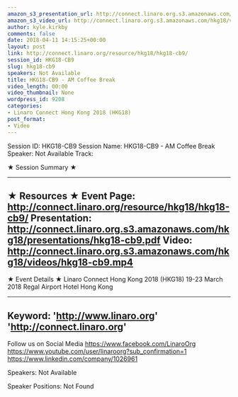```yaml
---
amazon_s3_presentation_url: http://connect.linaro.org.s3.amazonaws.com/hkg18/presentations/hkg18-cb9.pdf
amazon_s3_video_url: http://connect.linaro.org.s3.amazonaws.com/hkg18/videos/hkg18-cb9.mp4
author: kyle.kirkby
comments: false
date: 2018-04-11 14:15:25+00:00
layout: post
link: http://connect.linaro.org/resource/hkg18/hkg18-cb9/
session_id: HKG18-CB9
slug: hkg18-cb9
speakers: Not Available
title: HKG18-CB9 - AM Coffee Break
video_length: 00:00
video_thumbnail: None
wordpress_id: 9208
categories:
- Linaro Connect Hong Kong 2018 (HKG18)
post_format:
- Video
---
```


Session ID: HKG18-CB9
Session Name: HKG18-CB9 - AM Coffee Break
Speaker: Not Available
Track: 


★ Session Summary ★

---------------------------------------------------
★ Resources ★
Event Page: http://connect.linaro.org/resource/hkg18/hkg18-cb9/
Presentation: http://connect.linaro.org.s3.amazonaws.com/hkg18/presentations/hkg18-cb9.pdf
Video: http://connect.linaro.org.s3.amazonaws.com/hkg18/videos/hkg18-cb9.mp4
 ---------------------------------------------------
★ Event Details ★
Linaro Connect Hong Kong 2018 (HKG18)
19-23 March 2018 
Regal Airport Hotel Hong Kong

---------------------------------------------------
Keyword: 
'http://www.linaro.org'
'http://connect.linaro.org'
---------------------------------------------------
Follow us on Social Media
https://www.facebook.com/LinaroOrg
https://www.youtube.com/user/linaroorg?sub_confirmation=1
https://www.linkedin.com/company/1026961

Speakers: Not Available

Speaker Positions: Not Found


